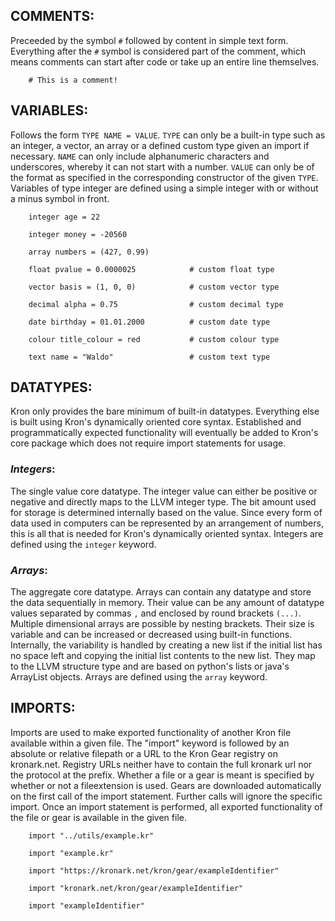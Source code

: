 ## **COMMENTS**:

Preceeded by the symbol `#` followed by content in simple text form. 
Everything after the `#` symbol is considered part of the comment, which means comments can start after code or take up an entire line themselves.

``` kron
    # This is a comment!
```




## **VARIABLES**:

Follows the form `TYPE NAME = VALUE`.
`TYPE` can only be a built-in type such as an integer, a vector, an array or a defined custom type given an import if necessary.
`NAME` can only include alphanumeric characters and underscores, whereby it can not start with a number.
`VALUE` can only be of the format as specified in the corresponding constructor of the given `TYPE`. Variables of type integer are defined using a simple integer with or without a minus symbol in front.

``` kron
    integer age = 22

    integer money = -20560

    array numbers = (427, 0.99)

    float pvalue = 0.0000025            # custom float type

    vector basis = (1, 0, 0)            # custom vector type

    decimal alpha = 0.75                # custom decimal type

    date birthday = 01.01.2000          # custom date type

    colour title_colour = red           # custom colour type

    text name = "Waldo"                 # custom text type
```




## **DATATYPES**:

Kron only provides the bare minimum of built-in datatypes. Everything else is built using Kron's dynamically oriented core syntax. Established and programmatically expected functionality will eventually be added to Kron's core package which does not require import statements for usage.

### ***Integers***:

The single value core datatype. The integer value can either be positive or negative and directly maps to the LLVM integer type. 
The bit amount used for storage is determined internally based on the value. 
Since every form of data used in computers can be represented by an arrangement of numbers, this is all that is needed for Kron's dynamically oriented syntax.
Integers are defined using the `integer` keyword.

### ***Arrays***:

The aggregate core datatype. Arrays can contain any datatype and store the data sequentially in memory. Their value can be any amount of datatype values separated by commas `,` and enclosed by round brackets `(...)`. Multiple dimensional arrays are possible by nesting brackets. 
Their size is variable and can be increased or decreased using built-in functions. Internally, the variability is handled by creating a new list if the initial list has no space left and copying the initial list contents to the new list.
They map to the LLVM structure type and are based on python's lists or java's ArrayList objects. Arrays are defined using the `array` keyword.




## **IMPORTS**:

Imports are used to make exported functionality of another Kron file available within a given file.
The "import" keyword is followed by an absolute or relative filepath or a URL to the Kron Gear registry on kronark.net. Registry URLs neither have to contain the full kronark url nor the protocol at the prefix.
Whether a file or a gear is meant is specified by whether or not a fileextension is used.
Gears are downloaded automatically on the first call of the import statement. Further calls will ignore the specific import.
Once an import statement is performed, all exported functionality of the file or gear is available in the given file.

``` kron
    import "../utils/example.kr"

    import "example.kr"

    import "https://kronark.net/kron/gear/exampleIdentifier"

    import "kronark.net/kron/gear/exampleIdentifier"

    import "exampleIdentifier"
```
